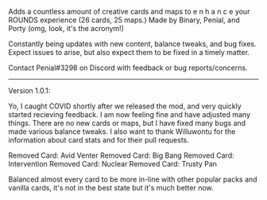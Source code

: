 Adds a countless amount of creative cards and maps to e n h a n c e your ROUNDS experience (26 cards, 25 maps.) Made by Binary, Penial, and Porty (omg, look, it's the acronym!)

Constantly being updates with new content, balance tweaks, and bug fixes. Expect issues to arise, but also expect them to be fixed in a timely matter.

Contact Penial#3298 on Discord with feedback or bug reports/concerns.

---

Version 1.0.1:

Yo, I caught COVID shortly after we released the mod, and very quickly started recieving feedback. I am now feeling fine and have adjusted many things. There are no new cards or maps, but I have fixed many bugs and made various balance tweaks. I also want to thank Willuwontu for the information about card stats and for their pull requests.

Removed Card: Avid Venter
Removed Card: Big Bang
Removed Card: Intervention
Removed Card: Nuclear
Removed Card: Trusty Pan

Balanced almost every card to be more in-line with other popular packs and vanilla cards, it's not in the best state but it's much better now.